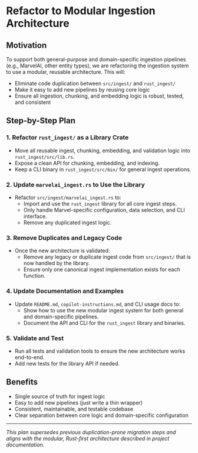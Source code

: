 # Refactor to Modular Ingestion Architecture

## Motivation

To support both general-purpose and domain-specific ingestion pipelines (e.g., MarvelAI, other entity types), we are refactoring the ingestion system to use a modular, reusable architecture. This will:

- Eliminate code duplication between `src/ingest/` and `rust_ingest/`
- Make it easy to add new pipelines by reusing core logic
- Ensure all ingestion, chunking, and embedding logic is robust, tested, and consistent

## Step-by-Step Plan

### 1. Refactor `rust_ingest/` as a Library Crate

- Move all reusable ingest, chunking, embedding, and validation logic into `rust_ingest/src/lib.rs`.
- Expose a clean API for chunking, embedding, and indexing.
- Keep a CLI binary in `rust_ingest/src/bin/` for general ingest operations.

### 2. Update `marvelai_ingest.rs` to Use the Library

- Refactor `src/ingest/marvelai_ingest.rs` to:
  - Import and use the `rust_ingest` library for all core ingest steps.
  - Only handle Marvel-specific configuration, data selection, and CLI interface.
  - Remove any duplicated ingest logic.

### 3. Remove Duplicates and Legacy Code

- Once the new architecture is validated:
  - Remove any legacy or duplicate ingest code from `src/ingest/` that is now handled by the library.
  - Ensure only one canonical ingest implementation exists for each function.

### 4. Update Documentation and Examples

- Update `README.md`, `copilot-instructions.md`, and CLI usage docs to:
  - Show how to use the new modular ingest system for both general and domain-specific pipelines.
  - Document the API and CLI for the `rust_ingest` library and binaries.

### 5. Validate and Test

- Run all tests and validation tools to ensure the new architecture works end-to-end.
- Add new tests for the library API if needed.

## Benefits

- Single source of truth for ingest logic
- Easy to add new pipelines (just write a thin wrapper)
- Consistent, maintainable, and testable codebase
- Clear separation between core logic and domain-specific configuration

---

_This plan supersedes previous duplication-prone migration steps and aligns with the modular, Rust-first architecture described in project documentation._
